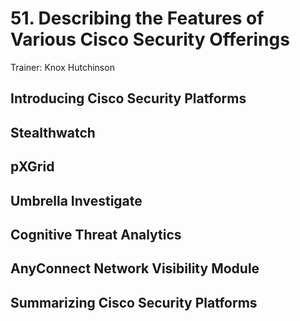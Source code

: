 # 51. Describing the Features of Various Cisco Security Offerings

Trainer: Knox Hutchinson


## Introducing Cisco Security Platforms




## Stealthwatch




## pXGrid




## Umbrella Investigate




## Cognitive Threat Analytics




## AnyConnect Network Visibility Module




## Summarizing Cisco Security Platforms



